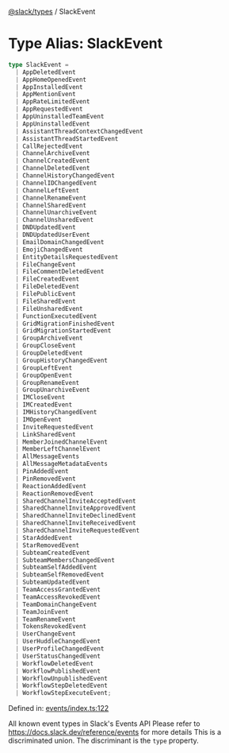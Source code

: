[@slack/types](../index.md) / SlackEvent

# Type Alias: SlackEvent

```ts
type SlackEvent = 
  | AppDeletedEvent
  | AppHomeOpenedEvent
  | AppInstalledEvent
  | AppMentionEvent
  | AppRateLimitedEvent
  | AppRequestedEvent
  | AppUninstalledTeamEvent
  | AppUninstalledEvent
  | AssistantThreadContextChangedEvent
  | AssistantThreadStartedEvent
  | CallRejectedEvent
  | ChannelArchiveEvent
  | ChannelCreatedEvent
  | ChannelDeletedEvent
  | ChannelHistoryChangedEvent
  | ChannelIDChangedEvent
  | ChannelLeftEvent
  | ChannelRenameEvent
  | ChannelSharedEvent
  | ChannelUnarchiveEvent
  | ChannelUnsharedEvent
  | DNDUpdatedEvent
  | DNDUpdatedUserEvent
  | EmailDomainChangedEvent
  | EmojiChangedEvent
  | EntityDetailsRequestedEvent
  | FileChangeEvent
  | FileCommentDeletedEvent
  | FileCreatedEvent
  | FileDeletedEvent
  | FilePublicEvent
  | FileSharedEvent
  | FileUnsharedEvent
  | FunctionExecutedEvent
  | GridMigrationFinishedEvent
  | GridMigrationStartedEvent
  | GroupArchiveEvent
  | GroupCloseEvent
  | GroupDeletedEvent
  | GroupHistoryChangedEvent
  | GroupLeftEvent
  | GroupOpenEvent
  | GroupRenameEvent
  | GroupUnarchiveEvent
  | IMCloseEvent
  | IMCreatedEvent
  | IMHistoryChangedEvent
  | IMOpenEvent
  | InviteRequestedEvent
  | LinkSharedEvent
  | MemberJoinedChannelEvent
  | MemberLeftChannelEvent
  | AllMessageEvents
  | AllMessageMetadataEvents
  | PinAddedEvent
  | PinRemovedEvent
  | ReactionAddedEvent
  | ReactionRemovedEvent
  | SharedChannelInviteAcceptedEvent
  | SharedChannelInviteApprovedEvent
  | SharedChannelInviteDeclinedEvent
  | SharedChannelInviteReceivedEvent
  | SharedChannelInviteRequestedEvent
  | StarAddedEvent
  | StarRemovedEvent
  | SubteamCreatedEvent
  | SubteamMembersChangedEvent
  | SubteamSelfAddedEvent
  | SubteamSelfRemovedEvent
  | SubteamUpdatedEvent
  | TeamAccessGrantedEvent
  | TeamAccessRevokedEvent
  | TeamDomainChangeEvent
  | TeamJoinEvent
  | TeamRenameEvent
  | TokensRevokedEvent
  | UserChangeEvent
  | UserHuddleChangedEvent
  | UserProfileChangedEvent
  | UserStatusChangedEvent
  | WorkflowDeletedEvent
  | WorkflowPublishedEvent
  | WorkflowUnpublishedEvent
  | WorkflowStepDeletedEvent
  | WorkflowStepExecuteEvent;
```

Defined in: [events/index.ts:122](https://github.com/slackapi/node-slack-sdk/blob/main/packages/types/src/events/index.ts#L122)

All known event types in Slack's Events API
Please refer to https://docs.slack.dev/reference/events for more details
This is a discriminated union. The discriminant is the `type` property.
